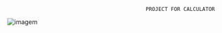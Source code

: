                                                 PROJECT FOR CALCULATOR 
![imagem](https://github.com/user-attachments/assets/08240756-c094-40f8-b11f-e31c2da285cb)
